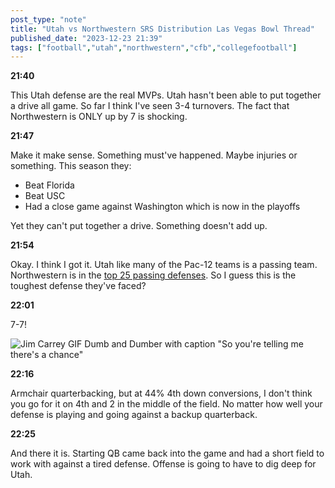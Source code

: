 ```yaml
---
post_type: "note" 
title: "Utah vs Northwestern SRS Distribution Las Vegas Bowl Thread"
published_date: "2023-12-23 21:39"
tags: ["football","utah","northwestern","cfb","collegefootball"]
---
```


**21:40**

This Utah defense are the real MVPs. Utah hasn't been able to put together a drive all game. So far I think I've seen 3-4 turnovers. The fact that Northwestern is ONLY up by 7 is shocking. 

**21:47**

Make it make sense. Something must've happened. Maybe injuries or something. This season they:

- Beat Florida
- Beat USC
- Had a close game against Washington which is now in the playoffs

Yet they can't put together a drive. Something doesn't add up.

**21:54**

Okay. I think I got it. Utah like many of the Pac-12 teams is a passing team. Northwestern is in the [top 25 passing defenses](https://www.foxsports.com/articles/college-football/2023-college-football-defense-rankings-team-pass-and-rush-stats). So I guess this is the toughest defense they've faced?

**22:01**

7-7!

![Jim Carrey GIF Dumb and Dumber with caption "So you're telling me there's a chance"](https://media.giphy.com/media/j6uK36y32LxQs/giphy.gif)

**22:16**

Armchair quarterbacking, but at 44% 4th down conversions, I don't think you go for it on 4th and 2 in the middle of the field. No matter how well your defense is playing and going against a backup quarterback. 

**22:25**

And there it is. Starting QB came back into the game and had a short field to work with against a tired defense. Offense is going to have to dig deep for Utah.